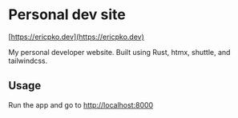 # Personal dev site

[https://ericpko.dev](https://ericpko.dev)

My personal developer website. Built using Rust, htmx, shuttle, and tailwindcss.

## Usage

Run the app and go to <http://localhost:8000>
